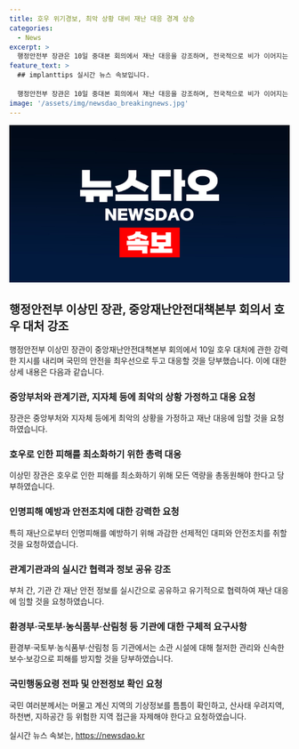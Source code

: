 ```yaml
---
title: 호우 위기경보, 최악 상황 대비 재난 대응 경계 상승
categories:
  - News
excerpt: >
  행정안전부 장관은 10일 중대본 회의에서 재난 대응을 강조하며, 전국적으로 비가 이어지는 상황에서 특히 충청권과 전라권의 호우로 발생한 안타까운 사고에 대해 깊은 위로의 말씀을 전했다. 또한 중대본을 1단계에서 2단계로, 호우 위기경보 수준도 주의에서 경계 단계로 상향시켰고, 관계기관과 지자체에 피해 수습에 총력을 다할 것을 당부했다. 재난으로부터 국민의 안전을 지키기 위해 부처 간 협력과 피해 예방을 강조했고, 정책브리핑의 자료를 공공누리 제1유형으로 자유롭게 이용 가능하다고 안내했다.
feature_text: >
  ## implanttips 실시간 뉴스 속보입니다.

  행정안전부 장관은 10일 중대본 회의에서 재난 대응을 강조하며, 전국적으로 비가 이어지는 상황에서 특히 충청권과 전라권의 호우로 발생한 안타까운 사고에 대해 깊은 위로의 말씀을 전했다. 또한 중대본을 1단계에서 2단계로, 호우 위기경보 수준도 주의에서 경계 단계로 상향시켰고, 관계기관과 지자체에 피해 수습에 총력을 다할 것을 당부했다. 재난으로부터 국민의 안전을 지키기 위해 부처 간 협력과 피해 예방을 강조했고, 정책브리핑의 자료를 공공누리 제1유형으로 자유롭게 이용 가능하다고 안내했다.
image: '/assets/img/newsdao_breakingnews.jpg'
---
```


<p><img src="/assets/img/newsdao_breakingnews.jpg" alt="implanttips 속보" /></p>

<h2 data-ke-size="size26">행정안전부 이상민 장관, 중앙재난안전대책본부 회의서 호우 대처 강조</h2>

<p data-ke-size="size16">행정안전부 이상민 장관이 중앙재난안전대책본부 회의에서 10일 호우 대처에 관한 강력한 지시를 내리며 국민의 안전을 최우선으로 두고 대응할 것을 당부했습니다. 이에 대한 상세 내용은 다음과 같습니다.</p>

<h3>중앙부처와 관계기관, 지자체 등에 최악의 상황 가정하고 대응 요청</h3>

<p data-ke-size="size16">장관은 중앙부처와 지자체 등에게 최악의 상황을 가정하고 재난 대응에 임할 것을 요청하였습니다.</p>

<h3>호우로 인한 피해를 최소화하기 위한 총력 대응</h3>

<p data-ke-size="size16">이상민 장관은 호우로 인한 피해를 최소화하기 위해 모든 역량을 총동원해야 한다고 당부하였습니다.</p>

<h3>인명피해 예방과 안전조치에 대한 강력한 요청</h3>

<p data-ke-size="size16">특히 재난으로부터 인명피해를 예방하기 위해 과감한 선제적인 대피와 안전조치를 취할 것을 요청하였습니다.</p>

<h3>관계기관과의 실시간 협력과 정보 공유 강조</h3>

<p data-ke-size="size16">부처 간, 기관 간 재난 안전 정보를 실시간으로 공유하고 유기적으로 협력하여 재난 대응에 임할 것을 요청하였습니다.</p>

<h3>환경부·국토부·농식품부·산림청 등 기관에 대한 구체적 요구사항</h3>

<p data-ke-size="size16">환경부·국토부·농식품부·산림청 등 기관에서는 소관 시설에 대해 철저한 관리와 신속한 보수·보강으로 피해를 방지할 것을 당부하였습니다.</p>

<h3>국민행동요령 전파 및 안전정보 확인 요청</h3>

<p data-ke-size="size16">국민 여러분께서는 머물고 계신 지역의 기상정보를 틈틈이 확인하고, 산사태 우려지역, 하천변, 지하공간 등 위험한 지역 접근을 자제해야 한다고 요청하였습니다.</p>
실시간 뉴스 속보는, <a href="https://newsdao.kr" rel="dofollow">https://newsdao.kr</a>



